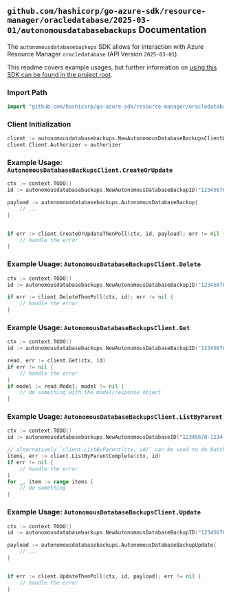 
## `github.com/hashicorp/go-azure-sdk/resource-manager/oracledatabase/2025-03-01/autonomousdatabasebackups` Documentation

The `autonomousdatabasebackups` SDK allows for interaction with Azure Resource Manager `oracledatabase` (API Version `2025-03-01`).

This readme covers example usages, but further information on [using this SDK can be found in the project root](https://github.com/hashicorp/go-azure-sdk/tree/main/docs).

### Import Path

```go
import "github.com/hashicorp/go-azure-sdk/resource-manager/oracledatabase/2025-03-01/autonomousdatabasebackups"
```


### Client Initialization

```go
client := autonomousdatabasebackups.NewAutonomousDatabaseBackupsClientWithBaseURI("https://management.azure.com")
client.Client.Authorizer = authorizer
```


### Example Usage: `AutonomousDatabaseBackupsClient.CreateOrUpdate`

```go
ctx := context.TODO()
id := autonomousdatabasebackups.NewAutonomousDatabaseBackupID("12345678-1234-9876-4563-123456789012", "example-resource-group", "autonomousDatabaseName", "autonomousDatabaseBackupName")

payload := autonomousdatabasebackups.AutonomousDatabaseBackup{
	// ...
}


if err := client.CreateOrUpdateThenPoll(ctx, id, payload); err != nil {
	// handle the error
}
```


### Example Usage: `AutonomousDatabaseBackupsClient.Delete`

```go
ctx := context.TODO()
id := autonomousdatabasebackups.NewAutonomousDatabaseBackupID("12345678-1234-9876-4563-123456789012", "example-resource-group", "autonomousDatabaseName", "autonomousDatabaseBackupName")

if err := client.DeleteThenPoll(ctx, id); err != nil {
	// handle the error
}
```


### Example Usage: `AutonomousDatabaseBackupsClient.Get`

```go
ctx := context.TODO()
id := autonomousdatabasebackups.NewAutonomousDatabaseBackupID("12345678-1234-9876-4563-123456789012", "example-resource-group", "autonomousDatabaseName", "autonomousDatabaseBackupName")

read, err := client.Get(ctx, id)
if err != nil {
	// handle the error
}
if model := read.Model; model != nil {
	// do something with the model/response object
}
```


### Example Usage: `AutonomousDatabaseBackupsClient.ListByParent`

```go
ctx := context.TODO()
id := autonomousdatabasebackups.NewAutonomousDatabaseID("12345678-1234-9876-4563-123456789012", "example-resource-group", "autonomousDatabaseName")

// alternatively `client.ListByParent(ctx, id)` can be used to do batched pagination
items, err := client.ListByParentComplete(ctx, id)
if err != nil {
	// handle the error
}
for _, item := range items {
	// do something
}
```


### Example Usage: `AutonomousDatabaseBackupsClient.Update`

```go
ctx := context.TODO()
id := autonomousdatabasebackups.NewAutonomousDatabaseBackupID("12345678-1234-9876-4563-123456789012", "example-resource-group", "autonomousDatabaseName", "autonomousDatabaseBackupName")

payload := autonomousdatabasebackups.AutonomousDatabaseBackupUpdate{
	// ...
}


if err := client.UpdateThenPoll(ctx, id, payload); err != nil {
	// handle the error
}
```
